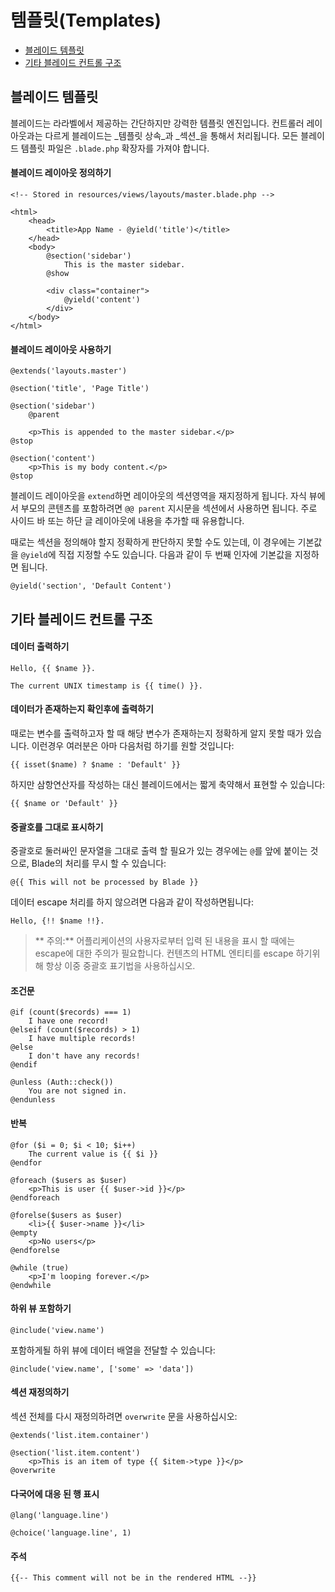 # 템플릿(Templates)

- [블레이드 템플릿](#blade-templating)
- [기타 블레이드 컨트롤 구조](#other-blade-control-structures)

<a name="blade-templating"></a>
## 블레이드 템플릿

블레이드는 라라벨에서 제공하는 간단하지만 강력한 템플릿 엔진입니다. 컨트롤러 레이아웃과는 다르게 블레이드는 _템플릿 상속_과 _섹션_을 통해서 처리됩니다. 모든 블레이드 템플릿 파일은 `.blade.php` 확장자를 가져야 합니다.

#### 블레이드 레이아웃 정의하기

	<!-- Stored in resources/views/layouts/master.blade.php -->

	<html>
		<head>
			<title>App Name - @yield('title')</title>
		</head>
		<body>
			@section('sidebar')
				This is the master sidebar.
			@show

			<div class="container">
				@yield('content')
			</div>
		</body>
	</html>

#### 블레이드 레이아웃 사용하기

	@extends('layouts.master')

	@section('title', 'Page Title')

	@section('sidebar')
		@parent

		<p>This is appended to the master sidebar.</p>
	@stop

	@section('content')
		<p>This is my body content.</p>
	@stop

블레이드 레이아웃을 `extend`하면 레이아웃의 섹션영역을 재지정하게 됩니다. 자식 뷰에서 부모의 콘텐츠를 포함하려면 `@@ parent` 지시문을 섹션에서 사용하면 됩니다. 주로 사이드 바 또는 하단 글 레이아웃에 내용을 추가할 때 유용합니다.

때로는 섹션을 정의해야 할지 정확하게 판단하지 못할 수도 있는데, 이 경우에는 기본값을 `@yield`에 직접 지정할 수도 있습니다. 다음과 같이 두 번째 인자에 기본값을 지정하면 됩니다.

	@yield('section', 'Default Content')

<!--chak-comment-템플릿(Templates)-블레이드-템플릿-->

<a name="other-blade-control-structures"></a>
## 기타 블레이드 컨트롤 구조

#### 데이터 출력하기

	Hello, {{ $name }}.

	The current UNIX timestamp is {{ time() }}.

#### 데이터가 존재하는지 확인후에 출력하기

때로는 변수를 출력하고자 할 때 해당 변수가 존재하는지 정확하게 알지 못할 때가 있습니다. 이런경우 여러분은 아마 다음처럼 하기를 원할 것입니다:

	{{ isset($name) ? $name : 'Default' }}

하지만 삼항연산자를 작성하는 대신 블레이드에서는 짧게 축약해서 표현할 수 있습니다:

	{{ $name or 'Default' }}

#### 중괄호를 그대로 표시하기

중괄호로 둘러싸인 문자열을 그대로 출력 할 필요가 있는 경우에는 `@`를 앞에 붙이는 것으로, Blade의 처리를 무시 할 수 있습니다:

	@{{ This will not be processed by Blade }}

데이터 escape 처리를 하지 않으려면 다음과 같이 작성하면됩니다:

	Hello, {!! $name !!}.

> ** 주의:** 어플리케이션의 사용자로부터 입력 된 내용을 표시 할 때에는 escape에 대한 주의가 필요합니다. 컨텐츠의 HTML 엔티티를 escape 하기위해 항상 이중 중괄호 표기법을 사용하십시오.

#### 조건문

	@if (count($records) === 1)
		I have one record!
	@elseif (count($records) > 1)
		I have multiple records!
	@else
		I don't have any records!
	@endif

	@unless (Auth::check())
		You are not signed in.
	@endunless

#### 반복

	@for ($i = 0; $i < 10; $i++)
		The current value is {{ $i }}
	@endfor

	@foreach ($users as $user)
		<p>This is user {{ $user->id }}</p>
	@endforeach

	@forelse($users as $user)
	  	<li>{{ $user->name }}</li>
	@empty
	  	<p>No users</p>
	@endforelse

	@while (true)
		<p>I'm looping forever.</p>
	@endwhile

#### 하위 뷰 포함하기

	@include('view.name')

포함하게될 하위 뷰에 데이터 배열을 전달할 수 있습니다:

	@include('view.name', ['some' => 'data'])

#### 섹션 재정의하기

섹션 전체를 다시 재정의하려면 `overwrite` 문을 사용하십시오:

	@extends('list.item.container')

	@section('list.item.content')
		<p>This is an item of type {{ $item->type }}</p>
	@overwrite

#### 다국어에 대응 된 행 표시

	@lang('language.line')

	@choice('language.line', 1)

#### 주석

	{{-- This comment will not be in the rendered HTML --}}

<!--chak-comment-템플릿(Templates)-기타-블레이드-컨트롤-구조-->
